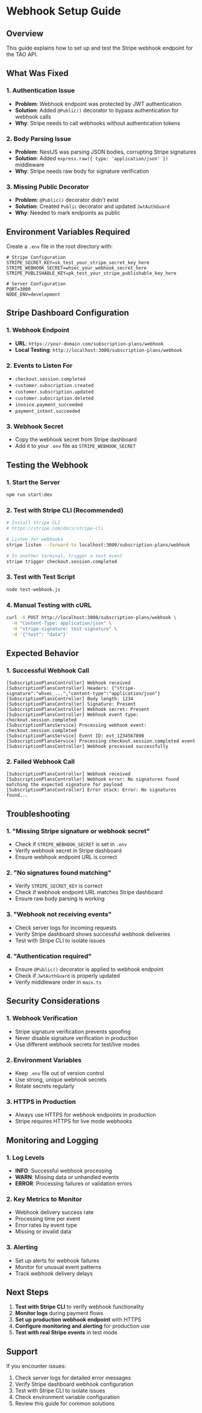 # Webhook Setup Guide

## Overview
This guide explains how to set up and test the Stripe webhook endpoint for the TAO API.

## What Was Fixed

### 1. **Authentication Issue**
- **Problem**: Webhook endpoint was protected by JWT authentication
- **Solution**: Added `@Public()` decorator to bypass authentication for webhook calls
- **Why**: Stripe needs to call webhooks without authentication tokens

### 2. **Body Parsing Issue**
- **Problem**: NestJS was parsing JSON bodies, corrupting Stripe signatures
- **Solution**: Added `express.raw({ type: 'application/json' })` middleware
- **Why**: Stripe needs raw body for signature verification

### 3. **Missing Public Decorator**
- **Problem**: `@Public()` decorator didn't exist
- **Solution**: Created `Public` decorator and updated `JwtAuthGuard`
- **Why**: Needed to mark endpoints as public

## Environment Variables Required

Create a `.env` file in the root directory with:

```env
# Stripe Configuration
STRIPE_SECRET_KEY=sk_test_your_stripe_secret_key_here
STRIPE_WEBHOOK_SECRET=whsec_your_webhook_secret_here
STRIPE_PUBLISHABLE_KEY=pk_test_your_stripe_publishable_key_here

# Server Configuration
PORT=3000
NODE_ENV=development
```

## Stripe Dashboard Configuration

### 1. **Webhook Endpoint**
- **URL**: `https://your-domain.com/subscription-plans/webhook`
- **Local Testing**: `http://localhost:3000/subscription-plans/webhook`

### 2. **Events to Listen For**
- `checkout.session.completed`
- `customer.subscription.created`
- `customer.subscription.updated`
- `customer.subscription.deleted`
- `invoice.payment_succeeded`
- `payment_intent.succeeded`

### 3. **Webhook Secret**
- Copy the webhook secret from Stripe dashboard
- Add it to your `.env` file as `STRIPE_WEBHOOK_SECRET`

## Testing the Webhook

### 1. **Start the Server**
```bash
npm run start:dev
```

### 2. **Test with Stripe CLI** (Recommended)
```bash
# Install Stripe CLI
# https://stripe.com/docs/stripe-cli

# Listen for webhooks
stripe listen --forward-to localhost:3000/subscription-plans/webhook

# In another terminal, trigger a test event
stripe trigger checkout.session.completed
```

### 3. **Test with Test Script**
```bash
node test-webhook.js
```

### 4. **Manual Testing with cURL**
```bash
curl -X POST http://localhost:3000/subscription-plans/webhook \
  -H "Content-Type: application/json" \
  -H "stripe-signature: test-signature" \
  -d '{"test": "data"}'
```

## Expected Behavior

### 1. **Successful Webhook Call**
```
[SubscriptionPlansController] Webhook received
[SubscriptionPlansController] Headers: {"stripe-signature":"whsec_...","content-type":"application/json"}
[SubscriptionPlansController] Body length: 1234
[SubscriptionPlansController] Signature: Present
[SubscriptionPlansController] Webhook secret: Present
[SubscriptionPlansController] Webhook event type: checkout.session.completed
[SubscriptionPlansService] Processing webhook event: checkout.session.completed
[SubscriptionPlansService] Event ID: evt_1234567890
[SubscriptionPlansService] Processing checkout.session.completed event
[SubscriptionPlansController] Webhook processed successfully
```

### 2. **Failed Webhook Call**
```
[SubscriptionPlansController] Webhook received
[SubscriptionPlansController] Webhook error: No signatures found matching the expected signature for payload
[SubscriptionPlansController] Error stack: Error: No signatures found...
```

## Troubleshooting

### 1. **"Missing Stripe signature or webhook secret"**
- Check if `STRIPE_WEBHOOK_SECRET` is set in `.env`
- Verify webhook secret in Stripe dashboard
- Ensure webhook endpoint URL is correct

### 2. **"No signatures found matching"**
- Verify `STRIPE_SECRET_KEY` is correct
- Check if webhook endpoint URL matches Stripe dashboard
- Ensure raw body parsing is working

### 3. **"Webhook not receiving events"**
- Check server logs for incoming requests
- Verify Stripe dashboard shows successful webhook deliveries
- Test with Stripe CLI to isolate issues

### 4. **"Authentication required"**
- Ensure `@Public()` decorator is applied to webhook endpoint
- Check if `JwtAuthGuard` is properly updated
- Verify middleware order in `main.ts`

## Security Considerations

### 1. **Webhook Verification**
- Stripe signature verification prevents spoofing
- Never disable signature verification in production
- Use different webhook secrets for test/live modes

### 2. **Environment Variables**
- Keep `.env` file out of version control
- Use strong, unique webhook secrets
- Rotate secrets regularly

### 3. **HTTPS in Production**
- Always use HTTPS for webhook endpoints in production
- Stripe requires HTTPS for live mode webhooks

## Monitoring and Logging

### 1. **Log Levels**
- **INFO**: Successful webhook processing
- **WARN**: Missing data or unhandled events
- **ERROR**: Processing failures or validation errors

### 2. **Key Metrics to Monitor**
- Webhook delivery success rate
- Processing time per event
- Error rates by event type
- Missing or invalid data

### 3. **Alerting**
- Set up alerts for webhook failures
- Monitor for unusual event patterns
- Track webhook delivery delays

## Next Steps

1. **Test with Stripe CLI** to verify webhook functionality
2. **Monitor logs** during payment flows
3. **Set up production webhook endpoint** with HTTPS
4. **Configure monitoring and alerting** for production use
5. **Test with real Stripe events** in test mode

## Support

If you encounter issues:
1. Check server logs for detailed error messages
2. Verify Stripe dashboard webhook configuration
3. Test with Stripe CLI to isolate issues
4. Check environment variable configuration
5. Review this guide for common solutions
